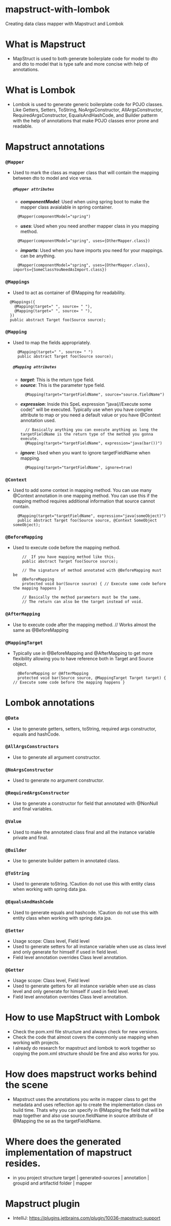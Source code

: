 # mapstruct-with-lombok
Creating data class mapper with Mapstruct and Lombok

# What is Mapstruct
  - MapStruct is used to both generate boilerplate code for model to dto and dto to model that is type safe and more concise with help of annotations.

# What is Lombok 
  - Lombok is used to generate generic boilerplate code for POJO classes. Like Getters, Setters, ToString, NoArgsConstructor, AllArgsConstructor, RequiredArgsConstructor, EqualsAndHashCode, and Builder patterm with the help of annotations that make POJO classes  error prone and readable.

# Mapstruct annotations
### `@Mapper`
- Used to mark the class as mapper class that will contain the mapping between dto to model and vice versa.  
  ##### `@Mapper attributes`
  - ***_**componentModel**_***: Used when using spring boot to make the mapper class avaialable in spring container.
  ```
    @Mapper(componentModel="spring")
  ```
  - ***_**uses**_***: Used when you need another mapper class in you mapping method.
  ```
    @Mapper(componentModel="spring", uses={OtherMapper.class})
  ```
  - ***_**imports**_***: Used when you have imports you need for your mappings. can be anything.
  ```
    @Mapper(componentModel="spring", uses={OtherMapper.class}, imports={SomeClassYouNeedAsImport.class})
  ```
  
### `@Mappings` 
- Used to act as container of @Mapping for readability.
```
  @Mappings({
    @Mapping(target=" ", source= " "),
    @Mapping(target=" ", source= " "),
  })
  public abstract Target foo(Source source);
```  

### `@Mapping`
- Used to map the fields appropriately. 
  ```
    @Mapping(target=" ", source= " ")
    public abstract Target foo(Source source);
  ```
  ##### `@Mapping attributes`
  - ***_**target**_***: This is the return type field.
  - ***_**source**_***: This is the parameter type field.
    ```
      @Mapping(target="targetFieldName", source="source.fieldName")
    ```
  - ***_**expression**_***: Inside this SpeL expression "java(//Execute some code)" will be executed. Typically use when you have complex attribute to map or you need a default value or you have @Context annotation used.
    ```
      // Basically anything you can execute anything as long the targetFieldName is the return type of the method you gonna execute.
      @Mapping(target="targetFieldName", expression="java(bar())")
    ```
  - ***_**ignore**_***: Used when you want to ignore targetFieldName when mapping.
    ```
      @Mapping(target="targetFieldName", ignore=true)
    ```

### `@Context`
- Used to add some context in mapping method. You can use many @Context annotation in one mapping method. You can use this if the mapping method requires additional information that source cannot contain.
  ```
    @Mapping(target="targetFieldName", expression="java(someObject)")
    public abstract Target foo(Source source, @Context SomeObject someObject);
  ```

### `@BeforeMapping`
- Used to execute code before the mapping method.
  ```
      //  If you have mapping method like this.
      public abstract Target foo(Source source);

      // The signature of method annotated with @BeforeMapping must be
      @BeforeMapping
      protected void bar(Source source) { // Execute some code before the mapping happens }

      // Basically the method parameters must be the same.
      // The return can also be the target instead of void.
  ```  
  
### `@AfterMapping`
- Use to execute code after the mapping method. // Works almost the same as @BeforeMapping

### `@MappingTarget`
- Typically use in @BeforeMapping and @AfterMapping to get more flexibility allowing you to have reference both in Target and Source object.
  ```
    @BeforeMapping or @AfterMapping
    protected void bar(Source source, @MappingTarget Target target) { // Execute some code before the mapping happens }
  ```  
  
# Lombok annotations
### `@Data`
- Use to generate getters, setters, toString, required args constructor, equals and hashCode.

### `@AllArgsConstructors`
- Use to generate all argument constructor.

### `@NoArgsConstructor`
- Used to generate no argument constructor.

### `@RequiredArgsConstructor`
- Use to generate a constructor for field that annotated with @NonNull and final variables.
  
### `@Value`
- Used to make the annotated class final and all the instance variable private and final.
  
### `@Builder`
- Use to generate builder pattern in annotated class.
  
### `@ToString`
- Used to generate toString. !Caution do not use this with entity class when working with spring data jpa.
  
### `@EqualsAndHashCode`
- Used to generate equals and hashcode. !Caution do not use this with entity class when working with spring data jpa.
  
### `@Setter`
- Usage scope: Class level, Field level
- Used to generate setters for all instance variable when use as class level and only generate for himself if used in field level.
- Field level annotation overrides Class level annotation.

### `@Getter`
- Usage scope: Class level, Field level
- Used to generate getters for all instance variable when use as class level and only generate for himself if used in field level.
- Field level annotation overrides Class level annotation.
  

# How to use MapStruct with Lombok
- Check the pom.xml file structure and always check for new versions.
- Check the code that almost covers the commonly use mapping when working with projects.
- I already do research for mapstruct and lombok to work together so copying the pom.xml structure should be fine and also works for you.

# How does mapstruct works behind the scene
- Mapstruct uses the annotations you write in mapper class to get the metadata and uses reflection api to create the implementation class on build time. Thats why you can specify in @Mapping the field that will be map together and also use source.fieldName in source attribute of @Mapping the se as the targetFieldName.

# Where does the generated implementation of mapstruct resides.
- in you project structure target | generated-sources | annotation | groupid and artifactid folder | mapper

# Mapstruct plugin
- IntelliJ: https://plugins.jetbrains.com/plugin/10036-mapstruct-support
